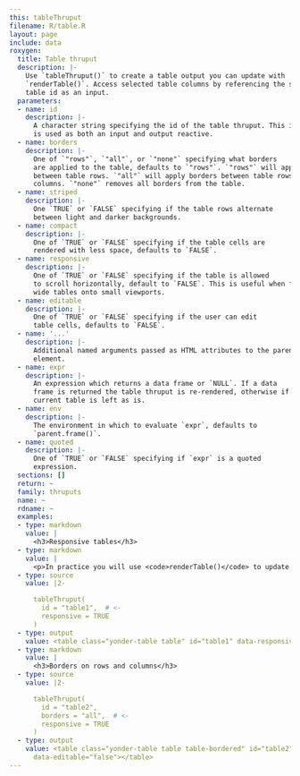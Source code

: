 ```yaml
---
this: tableThruput
filename: R/table.R
layout: page
include: data
roxygen:
  title: Table thruput
  description: |-
    Use `tableThruput()` to create a table output you can update with
    `renderTable()`. Access selected table columns by referencing the same
    table id as an input.
  parameters:
  - name: id
    description: |-
      A character string specifying the id of the table thruput. This id
      is used as both an input and output reactive.
  - name: borders
    description: |-
      One of `"rows"`, `"all"`, or `"none"` specifying what borders
      are applied to the table, defaults to `"rows"`. `"rows"` will apply borders
      between table rows. `"all"` will apply borders between table rows and
      columns. `"none"` removes all borders from the table.
  - name: striped
    description: |-
      One `TRUE` or `FALSE` specifying if the table rows alternate
      between light and darker backgrounds.
  - name: compact
    description: |-
      One of `TRUE` or `FALSE` specifying if the table cells are
      rendered with less space, defaults to `FALSE`.
  - name: responsive
    description: |-
      One of `TRUE` or `FALSE` specifying if the table is allowed
      to scroll horizontally, default to `FALSE`. This is useful when fitting
      wide tables onto small viewports.
  - name: editable
    description: |-
      One of `TRUE` or `FALSE` specifying if the user can edit
      table cells, defaults to `FALSE`.
  - name: '...'
    description: |-
      Additional named arguments passed as HTML attributes to the parent
      element.
  - name: expr
    description: |-
      An expression which returns a data frame or `NULL`. If a data
      frame is returned the table thruput is re-rendered, otherwise if `NULL` the
      current table is left as is.
  - name: env
    description: |-
      The environment in which to evaluate `expr`, defaults to
      `parent.frame()`.
  - name: quoted
    description: |-
      One of `TRUE` or `FALSE` specifying if `expr` is a quoted
      expression.
  sections: []
  return: ~
  family: thruputs
  name: ~
  rdname: ~
  examples:
  - type: markdown
    value: |
      <h3>Responsive tables</h3>
  - type: markdown
    value: |
      <p>In practice you will use <code>renderTable()</code> to update the data in a table. These live examples have been populated automatically for the sake of the demo.</p>
  - type: source
    value: |2-

      tableThruput(
        id = "table1",  # <-
        responsive = TRUE
      )
  - type: output
    value: <table class="yonder-table table" id="table1" data-responsive="true" data-editable="false"></table>
  - type: markdown
    value: |
      <h3>Borders on rows and columns</h3>
  - type: source
    value: |2-

      tableThruput(
        id = "table2",
        borders = "all",  # <-
        responsive = TRUE
      )
  - type: output
    value: <table class="yonder-table table table-bordered" id="table2" data-responsive="true"
      data-editable="false"></table>
---
```

